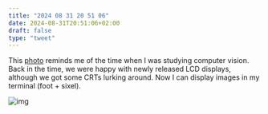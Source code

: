```yaml
---
title: "2024 08 31 20 51 06"
date: 2024-08-31T20:51:06+02:00
draft: false
type: "tweet"
---
```


This [photo](http://lenna.org/) reminds me of the time when I was studying computer vision. Back in the time, we were happy with newly released LCD displays, although we got some CRTs lurking around. Now I can display images in my terminal (foot + sixel).

![img](/img/2024-08-31-15-46-00.png)
